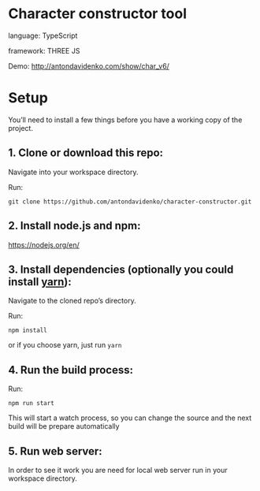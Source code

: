 # Character constructor tool

language: TypeScript
 
framework: THREE JS

Demo: http://antondavidenko.com/show/char_v6/


# Setup
You’ll need to install a few things before you have a working copy of the project.


## 1. Clone or download this repo:
Navigate into your workspace directory.

Run:

```git clone https://github.com/antondavidenko/character-constructor.git```

## 2. Install node.js and npm:
https://nodejs.org/en/


## 3. Install dependencies (optionally you could install [yarn](https://yarnpkg.com/)):
Navigate to the cloned repo’s directory.

Run:

```npm install```

or if you choose yarn, just run ```yarn```


## 4. Run the build process:
Run:

```npm run start```

This will start a watch process, so you can change the source and the next build will be prepare automatically


## 5. Run web server:
In order to see it work you are need for local web server run in your workspace directory.
